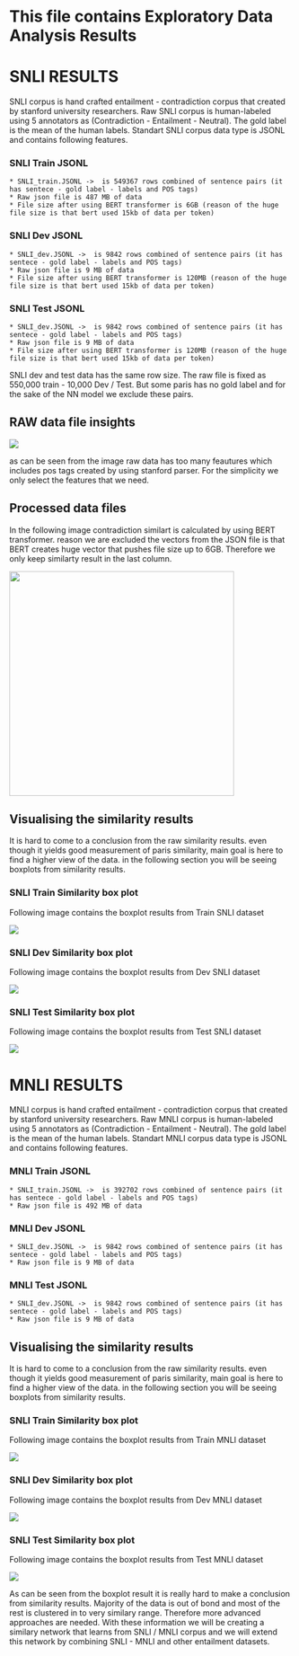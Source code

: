 # This file contains Exploratory Data Analysis Results

# SNLI RESULTS

SNLI corpus is hand crafted entailment - contradiction corpus that created by stanford university researchers. Raw SNLI corpus is human-labeled using 5 annotators as (Contradiction - Entailment - Neutral). The gold label is the mean of the human labels.
Standart SNLI corpus data type is JSONL and contains following features.

### SNLI Train JSONL
```
* SNLI_train.JSONL ->  is 549367 rows combined of sentence pairs (it has sentece - gold label - labels and POS tags)
* Raw json file is 487 MB of data
* File size after using BERT transformer is 6GB (reason of the huge file size is that bert used 15kb of data per token)
```

### SNLI Dev JSONL
```
* SNLI_dev.JSONL ->  is 9842 rows combined of sentence pairs (it has sentece - gold label - labels and POS tags)
* Raw json file is 9 MB of data
* File size after using BERT transformer is 120MB (reason of the huge file size is that bert used 15kb of data per token)
```
### SNLI Test JSONL
```
* SNLI_dev.JSONL ->  is 9842 rows combined of sentence pairs (it has sentece - gold label - labels and POS tags)
* Raw json file is 9 MB of data
* File size after using BERT transformer is 120MB (reason of the huge file size is that bert used 15kb of data per token)
```

SNLI dev and test data has the same row size. The raw file is fixed as 550,000 train - 10,000 Dev / Test. But some paris has no gold label and for the sake of the NN model we exclude these pairs.

## RAW data file insights

![](../images/raw_data.png)

as can be seen from the image raw data has too many feautures which includes pos tags created by using stanford parser. For the simplicity we only select the features that we need.

## Processed data files

In the following image contradiction similart is calculated by using BERT transformer. reason we are excluded the vectors from the JSON file is that BERT creates huge vector that pushes file size up to 6GB. Therefore we only keep similarty result in the last column.

<img src="../images/processed_data.png" width="400" height="400" align="center">

## Visualising the similarity results
It is hard to come to a conclusion from the raw similarity results. even though it yields good measurement of paris similarity, main goal is here to find a higher view of the data. in  the following section you will be seeing boxplots from similarity results.

### SNLI Train Similarity box plot

Following image contains the boxplot results from Train SNLI dataset 

![](../images/SNLI_train_Similarity.png)

### SNLI Dev Similarity box plot

Following image contains the boxplot results from Dev SNLI dataset 

![](../images/SNLI_dev_Similarity.png)

### SNLI Test Similarity box plot

Following image contains the boxplot results from Test SNLI dataset 

![](../images/SNLI_test_Similarity.png)

# MNLI RESULTS

MNLI corpus is hand crafted entailment - contradiction corpus that created by stanford university researchers. Raw MNLI corpus is human-labeled using 5 annotators as (Contradiction - Entailment - Neutral). The gold label is the mean of the human labels.
Standart MNLI corpus data type is JSONL and contains following features.

### MNLI Train JSONL
```
* SNLI_train.JSONL ->  is 392702 rows combined of sentence pairs (it has sentece - gold label - labels and POS tags)
* Raw json file is 492 MB of data
```

### MNLI Dev JSONL
```
* SNLI_dev.JSONL ->  is 9842 rows combined of sentence pairs (it has sentece - gold label - labels and POS tags)
* Raw json file is 9 MB of data
```
### MNLI Test JSONL
```
* SNLI_dev.JSONL ->  is 9842 rows combined of sentence pairs (it has sentece - gold label - labels and POS tags)
* Raw json file is 9 MB of data
```

## Visualising the similarity results
It is hard to come to a conclusion from the raw similarity results. even though it yields good measurement of paris similarity, main goal is here to find a higher view of the data. in  the following section you will be seeing boxplots from similarity results.

### SNLI Train Similarity box plot

Following image contains the boxplot results from Train MNLI dataset 

![](../images/MNLI_Train_Similarity.png)

### SNLI Dev Similarity box plot

Following image contains the boxplot results from Dev MNLI dataset 

![](../images/MNLI_dev_Similarity.png)

### SNLI Test Similarity box plot

Following image contains the boxplot results from Test MNLI dataset 

![](../images/MNLI_test_Similarity.png)

As can be seen from the boxplot result it is really hard to make a conclusion from similarity results. Majority of the data is out of bond and most of the rest is clustered in to very similary range. Therefore more advanced approaches are needed. With these information we will be creating a similary network that learns from SNLI / MNLI corpus and we will extend this network by combining SNLI - MNLI and other entailment datasets.


